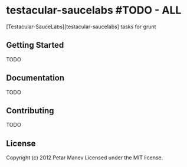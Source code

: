 # testacular-saucelabs #TODO - ALL

[Testacular-SauceLabs][testacular-saucelabs] tasks for grunt

## Getting Started
TODO

## Documentation

TODO

## Contributing
TODO

## License
Copyright (c) 2012 Petar Manev
Licensed under the MIT license.
